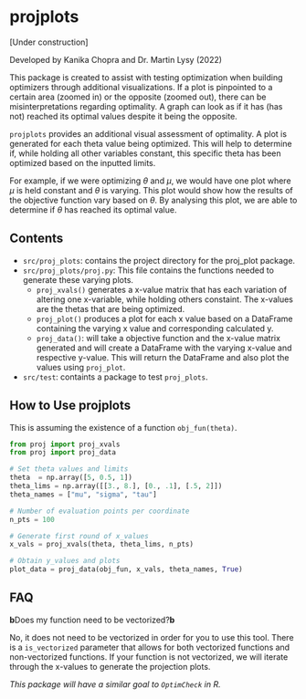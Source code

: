 # projplots

[Under construction]

Developed by Kanika Chopra and Dr. Martin Lysy (2022)

This package is created to assist with testing optimization when building optimizers through additional visualizations. If a plot is pinpointed to a certain area (zoomed in) or the opposite (zoomed out), there can be misinterpretations regarding optimality. A graph can look as if it has (has not) reached its optimal values despite it being the opposite. 

`projplots` provides an additional visual assessment of optimality. A plot is generated for each theta value being optimized. This will help to determine if, while holding all other variables constant, this specific theta has been optimized based on the inputted limits. 

For example, if we were optimizing $\theta$ and $\mu$, we would have one plot where $\mu$ is held constant and $\theta$ is varying. This plot would show how the results of the objective function vary based on $\theta$. By analysing this plot, we are able to determine if $\theta$ has reached its optimal value. 

## Contents

* `src/proj_plots`: contains the project directory for the proj_plot package. 
* `src/proj_plots/proj.py`: This file contains the functions needed to generate these varying plots. 
    * `proj_xvals()` generates a x-value matrix that has each variation of altering one x-variable, while holding others constaint. The x-values are the thetas that are being optimized. 
    * `proj_plot()` produces a plot for each x value based on a DataFrame containing the varying x value and corresponding calculated y. 
    * `proj_data()`: will take a objective function and the x-value matrix generated and will create a DataFrame with the varying x-value and respective y-value. This will return the DataFrame and also plot the values using `proj_plot`.
* `src/test`: containts a package to test `proj_plots`.

## How to Use projplots

This is assuming the existence of a function `obj_fun(theta)`.

```python
from proj import proj_xvals
from proj import proj_data

# Set theta values and limits
theta  = np.array([5, 0.5, 1])
theta_lims = np.array([[3., 8.], [0., .1], [.5, 2]])
theta_names = ["mu", "sigma", "tau"]

# Number of evaluation points per coordinate
n_pts = 100

# Generate first round of x_values
x_vals = proj_xvals(theta, theta_lims, n_pts)

# Obtain y_values and plots
plot_data = proj_data(obj_fun, x_vals, theta_names, True)
```

## FAQ

**b**Does my function need to be vectorized?**b** 

No, it does not need to be vectorized in order for you to use this tool. There is a `is_vectorized` parameter that allows for both vectorized functions and non-vectorized functions. If your function is not vectorized, we will iterate through the x-values to generate the projection plots. 


*This package will have a similar goal to `OptimCheck` in R.*